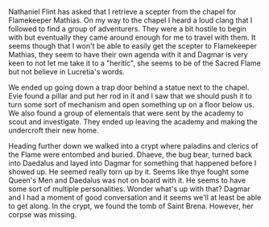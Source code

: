 Nathaniel Flint has asked that I retrieve a scepter from the chapel for
Flamekeeper Mathias. On my way to the chapel I heard a loud clang that I
followed to find a group of adventurers. They were a bit hostile to begin with
but eventually they came around enough for me to travel with them. It seems
though that I won't be able to easily get the scepter to Flamekeeper Mathias,
they seem to have their own agenda with it and Dagmar is very keen to not let
me take it to a "heritic", she seems to be of the Sacred Flame but not believe
in Lucretia's words.

We ended up going down a trap door behind a statue next to the chapel. Evie
found a pillar and put her rod in it and I saw that we should push it to turn
some sort of mechanism and open something up on a floor below us. We also found
a group of elementals that were sent by the academy to scout and investigate.
They ended up leaving the academy and making the undercroft their new home. 

Heading further down we walked into a crypt where paladins and clerics of the
Flame were entombed and buried. Dhaeve, the bug bear, turned back into Daedalus
and layed into Dagmar for something that happened before I showed up. He seemed
really torn up by it. Seems like thye fought some Queen's Men and Daedalus was
not on board with it. He seems to have some sort of multiple personalities.
Wonder what's up with that? Dagmar and I had a moment of good conversation and
it seems we'll at least be able to get along. In the crypt, we found the tomb
of Saint Brena. However, her corpse was missing.
